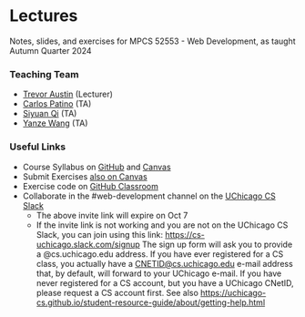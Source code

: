 # Lectures
Notes, slides, and exercises for MPCS 52553 - Web Development, as taught Autumn Quarter 2024

### Teaching Team
- [Trevor Austin](mailto:trevoraustin@cs.uchicago.edu) (Lecturer)
- [Carlos Patino](cpatinoc@alumni.chicagobooth.edu) (TA)
- [Siyuan Qi](siyuanq@uchicago.edu) (TA)
- [Yanze Wang](yanze41@uchicago.edu) (TA)

### Useful Links
- Course Syllabus on [GitHub](syllabus.md) and [Canvas](https://canvas.uchicago.edu/courses/58705)
- Submit Exercises [also on Canvas](https://canvas.uchicago.edu/courses/58705/assignments)
- Exercise code on [GitHub Classroom](https://classroom.github.com/a/rBD2UJNW)
- Collaborate in the #web-development channel on the [UChicago CS Slack](https://join.slack.com/t/cs-uchicago/shared_invite/zt-2qcbdztj5-C0ein07pn5a3BGaTaXyiog)
  - The above invite link will expire on Oct 7
  - If the invite link is not working and you are not on the UChicago CS Slack, you can join using this link: https://cs-uchicago.slack.com/signup The sign up form will ask you to provide a @cs.uchicago.edu address. If you have ever registered for a CS class, you actually have a CNETID@cs.uchicago.edu e-mail address that, by default, will forward to your UChicago e-mail. If you have never registered for a CS account, but you have a UChicago CNetID, please request a CS account first. See also https://uchicago-cs.github.io/student-resource-guide/about/getting-help.html
